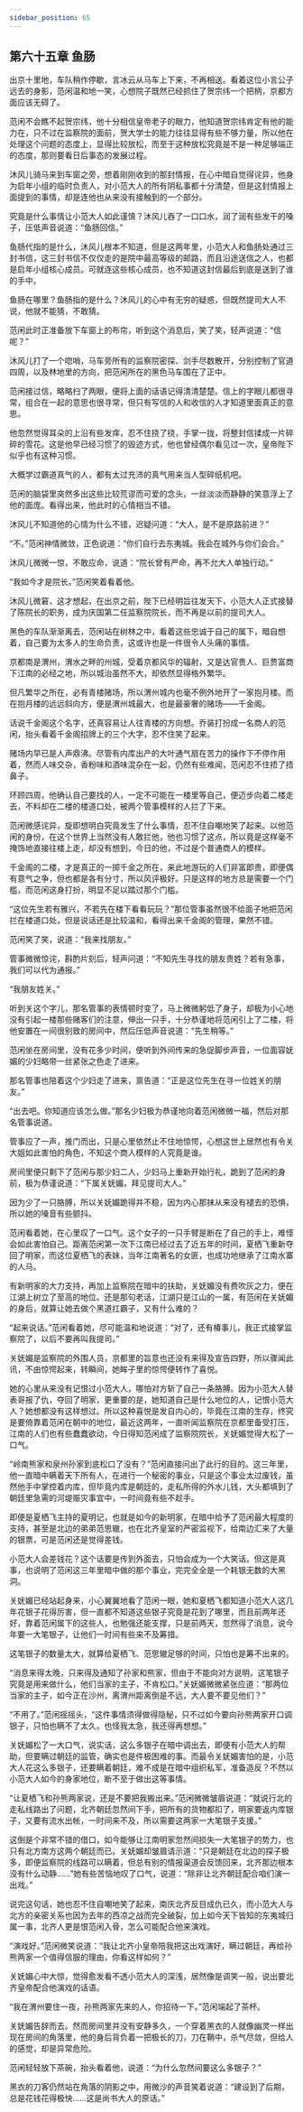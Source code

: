 ```yaml
---
sidebar_position: 65
---
```


## 第六十五章 **鱼肠**

出京十里地，车队稍作停歇，言冰云从马车上下来，不再相送。看着这位小言公子远去的身影，范闲温和地一笑，心想院子既然已经抓住了贺宗纬一个把柄，京都方面应该无碍了。

范闲不会瞧不起贺宗纬，他十分相信皇帝老子的眼力，他知道贺宗纬肯定有他的能力在，只不过在监察院的面前，贺大学士的能力往往显得有些不够力量，所以他在处理这个问题的态度上，显得比较放松，而至于这种放松究竟是不是一种足够端正的态度，那则要看日后事态的发展过程。

沐风儿骑马来到车窗之旁，想着刚刚收到的那封情报，在心中暗自觉得诧异，他身为启年小组的临时负责人，对小范大人的所有阴私事都十分清楚，但是这封情报上面提到的事情，却是连他也从来没有接触到的一个部分。

究竟是什么事情让小范大人如此谨慎？沐风儿吞了一口口水，润了润有些发干的嗓子，压低声音说道：“鱼肠回信。”

鱼肠代指的是什么，沐风儿根本不知道，但是这两年里，小范大人和鱼肠处通过三封书信，这三封书信不仅仅走的是院中最高等级的邮路，而且沿途送信之人，也都是启年小组核心成员。可就连这些核心成员，也不知道这封信最后到底是送到了谁的手中。

鱼肠在哪里？鱼肠指的是什么？沐风儿的心中有无穷的疑惑，但既然提司大人不说，他就不能猜，不敢猜。

范闲此时正准备放下车窗上的布帘，听到这个消息后，笑了笑，轻声说道：“信呢？”

沐风儿打了一个唿哨，马车旁所有的监察院密探、剑手尽数散开，分别控制了官道四周，以及林地里的方向，把范闲所在的黑色马车围在了正中。

范闲接过信，略略扫了两眼，便将上面的话语记得清清楚楚。信上的字眼儿都很寻常，组合在一起的意思也很寻常，但只有写信的人和收信的人才知道里面真正的意思。

他忽然觉得耳朵的上沿有些发痒，忍不住挠了挠，手掌一拢，将整封信揉成一片碎碎的雪花。这是他早已经习惯了的毁迹方式，他也曾经偶尔看见过一次，皇帝陛下似乎也有这种习惯。

大概学过霸道真气的人，都有太过充沛的真气用来当人型碎纸机吧。

范闲的脑袋里突然多出这些比较荒谬而可爱的念头，一丝淡淡而静静的笑意浮上了他的面庞。看得出来，他此时的心情相当不错。

沐风儿不知道他的心情为什么不错，迟疑问道：“大人，是不是原路前进？”

“不。”范闲神情微敛，正色说道：“你们自行去东夷城。我会在城外与你们会合。”

沐风儿微微一惊，不敢应命，说道：“院长曾有严命，再不允大人单独行动。”

“我如今才是院长。”范闲笑着看着他。

沐风儿微窘，这才想起，在出京之前，陛下已经明旨往发天下，小范大人正式接替了陈院长的职务，成为庆国第二任监察院院长，而不再是以前的提司大人。

黑色的车队渐渐离去，范闲站在树林之中，看着这些忠诚于自己的属下，暗自想着，自己要为太多人的生命负责，这或许也是一件很令人头痛的事情。

京都南是渭州，渭水之畔的州城，受着京都风华的辐射，又是达官贵人、巨贾富商下江南的必经之地，所以城治虽然不大，却依然显得格外繁华。

但凡繁华之所在，必有青楼赌场，所以渭州城内也毫不例外地开了一家抱月楼。而在抱月楼的远远斜向方，便是渭州城最大，也是最豪奢的赌场——千金阁。

话说千金阁这个名字，还真容易让人往青楼的方向想。乔装打扮成一名商人的范闲，抬头看着千金阁招牌上的三个大字，忍不住笑了起来。

赌场内早已是人声鼎沸。尽管有内库出产的大叶通气扇在苦力的操作下不停作用着，然而人味交杂，香粉味和酒味混杂在一起，仍然有些难闻，范闲忍不住捂了捂鼻子。

环顾四周，他确认自己要找的人，一定不可能在一楼里等自己，便迈步向着二楼走去，不料却在二楼的楼道口处，被两个管事模样的人拦了下来。

范闲微感诧异，旋即想明白究竟发生了什么事情，忍不住自嘲地笑了起来。以他范闲的身份，在这个世界上当然没有人敢拦他，他也习惯了这点，所以竟是这样毫不掩饰地直接往楼上走，却没有想到，今日的他，不过是个普通商人的模样。

千金阁的二楼，才是真正的一掷千金之所在，来此地游玩的人们非富即贵，即便偶有意气之争，但也都是各有分寸，所以风评极好。只是这样的地方总是需要一个门槛，而范闲这身打扮，明显不足以踏过那个门槛。

“这位先生若有雅兴，不若先在楼下看看玩玩？”那位管事虽然很不给面子地把范闲拦在楼道口处，但是说话还是比较温和，看得出来千金阁的管理，果然不错。

范闲笑了笑，说道：“我来找朋友。”

管事微微惊诧，斟酌片刻后，轻声问道：“不知先生寻找的朋友贵姓？若有急事，我们可以代为通报。”

“我朋友姓关。”

听到关这个字儿，那名管事的表情顿时变了，马上微微躬低了身子，却极为小心地没有引起一楼那些赌客们的注意，伸出一只手，十分恭谨地将范闲引上了二楼，将他安置在一间很别致的房间中，然后压低声音说道：“先生稍等。”

范闲坐在房间里，没有花多少时间，便听到外间传来的急促脚步声音，一位面容妩媚的少妇略带一丝紧张之色走了进来。

那名管事也陪着这个少妇走了进来，禀告道：“正是这位先生在寻一位姓关的朋友。”

“出去吧。你知道应该怎么做。”那名少妇极为恭谨地向着范闲微微一福，然后对那名管事说道。

管事应了一声，推门而出，只是心里依然止不住地惊愕，心想这世上居然也有令关大姐如此害怕的角色，不知这个商人模样的人究竟是谁。

房间里便只剩下了范闲与那少妇二人，少妇马上重新开始行礼，跪到了范闲的身前，极为恭谨说道：“下属关妩媚，拜见提司大人。”

因为少了一只胳膊，所以关妩媚跪得并不稳，因为内心那抹从来没有褪去的恐惧，所以她的嗓音有些颤抖。

范闲看着她，在心里叹了一口气。这个女子的一只手臂是断在了自己的手上，难怪会如此害怕自己。距离范闲第一次下江南已经过去了近五年的时间，夏栖飞重新夺回了明家，而这位夏栖飞的表妹，当年江南著名的女匪，也成功地继承了江南水寨的人马。

有新明家的大力支持，再加上监察院在暗中的扶助，关妩媚没有费吹灰之力，便在江湖上树立了至高的地位。还是那句老话，江湖只是江山的一属，有范闲在关妩媚的身后，就算让她去做个黑道扛霸子，又有什么难的？

“起来说话。”范闲看着她，尽可能温和地说道：“对了，还有椿事儿，我正式接掌监察院了，以后不要再叫我提司。”

关妩媚是监察院的外围人员，京都里的旨意也还没有来得及宣告四野，所以骤闻此讯，不由惊愕起来，转瞬间，她眸子里的惊愕便转作了喜悦。

她的心里从来没有记恨过小范大人，哪怕对方斩了自己一条胳膊。因为小范大人替表哥报了仇，夺回了明家，更重要的是，她知道自己是什么地位的人，记恨小范大人？她想都没有这样想过。所以这种喜悦是发自内心的，毕竟在江南的生存，终究是要倚靠着范闲在朝中的地位，最近这两年，一直听闻监察院在京都里备受打压，江南的人们也有些蠢蠢欲动，今日得知范闲成了监察院院长，关妩媚觉得大松了一口气。

“岭南熊家和泉州孙家到底松口了没有？”范闲直接问出了此行的目的。这三年里，他一直暗中瞒着天下所有人，在进行一个秘密的事业，只是这个事业太过废钱，虽然他手中掌控着内库，但毕竟内库是朝廷的，走私所得的外水儿钱，大头都填到了朝廷里急需的河堤赈灾事宜中，一时间竟有些不趁手。

即便是夏栖飞主持的夏明记，也就是如今的新明家，在暗中给予了范闲最大程度的支持，甚至是北边的弟弟范思辙，也在北齐皇室的严密监视下，给南边汇来了大量的银票，可是范闲还是觉得差钱。

小范大人会差钱花？这个话要是传到外面去，只怕会成为一个大笑话。但这是真事，也说明了范闲这三年里暗中做的那个事业，完完全全是一个耗银无数的大黑洞。

关妩媚已经站起身来，小心翼翼地看了范闲一眼，她和夏栖飞都知道小范大人这几年花银子花得厉害，但一直都不知道这些银子究竟是花到了哪里，而且前两年还好，靠着范闲属下的这些人，也勉强还能支撑，只是前两天，忽然得了消息，说今年要一大笔银子，让他们一时间有些来不及筹措。

这笔银子的数量太大，就算给夏栖飞、范思辙足够的时间，只怕也是筹不出来的。

“消息来得太晚，只来得及通知了孙家和熊家，但由于不能向对方说明，这笔银子究竟是用来做什么，他们当家的主子，不肯松口。”关妩媚微微紧张应道：“那两位当家的主子，如今正在沙州，离渭州距离倒是不远，大人要不要见他们？”

“不用了。”范闲摇摇头，“这件事情须得做得隐秘，只不过如今要向孙熊两家开口调银子，只怕也瞒不了太久。也怪我太急，我还得再想想。”

关妩媚松了一大口气，说实话，这么多银子在暗中调出去，即便有小范大人的帮助，但要瞒过朝廷的监管，确实也是件极困难的事。而最令关妩媚害怕的是，小范大人花这么多银子，还要瞒着朝廷，难不成是在暗中组织私军，准备造反？不然以小范大人如今的身家地位，断不至于做出这等事情。

“让夏栖飞和孙熊两家说，还是不要把我搬出来。”范闲微微皱眉说道：“就说行北的走私线路出了问题，北齐朝廷忽然间下手，把所有的货物都扣了，明家要返内库银子，又要有流水出帐，一时间来不及，所以需要这两家一大笔银子支援。”

这倒是个非常不错的借口，如今能够让江南明家忽然间损失一大笔银子的势力，也只有北方南方这两个朝廷而已。关妩媚却皱眉请示道：“只是朝廷在北边的探子极多，即便监察院的线路可以瞒着，但总有别的情报渠道会反馈回来，北齐那边根本没有什么动静……”她有些苦恼地叹了口气，说道：“除非让北齐朝廷配合咱们演一出戏。”

说完这句话，她也忍不住自嘲地笑了起来，南庆北齐反目成仇已久，而小范大人与北方的亲密关系也因为去年的西凉之战而完全破裂，加上如今天下皆知的东夷城归属一事，北齐人更是恨范闲入骨，怎么可能配合他来演戏。

“演戏好。”范闲微笑说道：“我让北齐小皇帝陪我把这出戏演好，瞒过朝廷，再给孙熊两家一个值得信服的理由，你看这样如何？”

关妩媚心中大惊，觉得愈发看不透小范大人的深浅，居然像是调笑一般，说出要北齐皇帝配合他演戏的话语。

“我在渭州要住一夜，孙熊两家先来的人，你招待一下。”范闲端起了茶杯。

关妩媚告辞而去。然而房间里并没有安静多久，一个穿着黑衣的人就像幽灵一样出现在房间的角落里，他的身后背负着一把极长的刀，刀在鞘中，杀气尽敛，但给人的感觉，却是异常危险。

范闲轻轻放下茶碗，抬头看着他，说道：“为什么忽然间要这么多银子？”

黑衣的刀客仍然站在角落的阴影之中，用微沙的声音笑着说道：“建设到了后期，总是花钱花得极快……这是尚书大人的原话。”

